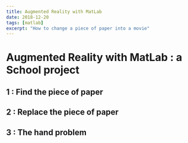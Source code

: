 ```yaml
---
title: Augmented Reality with MatLab
date: 2018-12-20
tags: [matlab]
excerpt: "How to change a piece of paper into a movie"
---
```

# Augmented Reality with MatLab : a School project

## 1 : Find the piece of paper
## 2 : Replace the piece of paper
## 3 : The hand problem